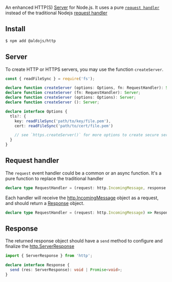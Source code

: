 
An enhanced HTTP(S) [Server](#server) for Node.js.
It uses a pure [`request handler`](#request-handler) instead of the traditional
Nodejs [request handler](https://nodejs.org/docs/latest-v8.x/api/http.html#http_event_request)

## Install

```sh
$ npm add @aldojs/http
```

## Server

To create HTTP or HTTPS servers, you may use the function `createServer`.

```ts
const { readFileSync } = require('fs');

declare function createServer (options: Options, fn: RequestHandler): Server;
declare function createServer (fn: RequestHandler): Server;
declare function createServer (options: Options): Server;
declare function createServer (): Server;

declare interface Options {
  tls?: {
    key: readFileSync('path/to/key/file.pem'),
    cert: readFileSync('path/to/cert/file.pem')

    // see `https.createServer()` for more options to create secure servers
  }
}
```

## Request handler

The `request` event handler could be a common or an async function.
It's a pure function to replace the traditional handler
```ts
declare type RequestHandler = (request: http.IncomingMessage, response: http.ServerResponse) => void;
```

Each handler will receive the [http.IncomingMessage](https://nodejs.org/docs/latest-v8.x/api/http.html#http_class_http_incomingmessage) object as a request, and should return a [Response](#response) object.

```ts
declare type RequestHandler = (request: http.IncomingMessage) => Response | Promise<Response>;
```

## Response

The returned response object should have a `send` method to configure and finalize the [http.ServerResponse](https://nodejs.org/docs/latest-v8.x/api/http.html#http_class_http_serverresponse)

```ts
import { ServerResponse } from 'http';

declare interface Response {
  send (res: ServerResponse): void | Promise<void>;
}
```
